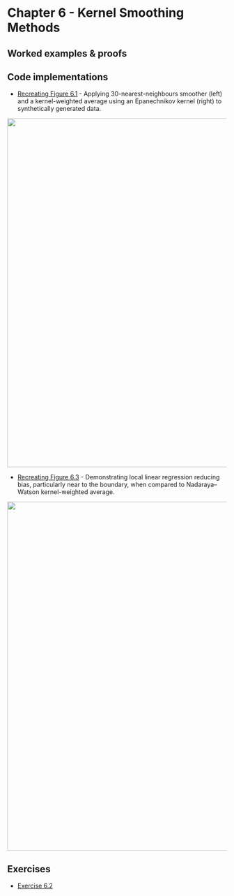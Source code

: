 # Chapter 6 - Kernel Smoothing Methods

## Worked examples & proofs

## Code implementations

* [Recreating Figure 6.1](https://github.com/alanjeffares/elements-of-statistical-learning/blob/master/chapter-6/code/figure_6.1.R) - Applying 30-nearest-neighbours smoother (left) and a kernel-weighted average using an Epanechnikov kernel (right) to synthetically generated data. 
<img src="https://github.com/alanjeffares/elements-of-statistical-learning/blob/master/chapter-6/images/figure_6.1.png"  width="800">

* [Recreating Figure 6.3](https://github.com/alanjeffares/elements-of-statistical-learning/blob/master/chapter-6/code/figure_6.3.R) - Demonstrating local linear regression reducing bias, particularly near to the boundary, when compared to Nadaraya–Watson kernel-weighted average.
<img src="https://github.com/alanjeffares/elements-of-statistical-learning/blob/master/chapter-6/images/figure_6.3.png"  width="800">


## Exercises
* [Exercise 6.2](https://github.com/alanjeffares/elements-of-statistical-learning/blob/master/chapter-6/exercise_6.2.pdf)
